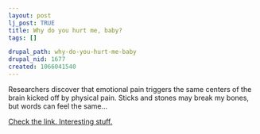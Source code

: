 ```yaml
--- 
layout: post
lj_post: TRUE
title: Why do you hurt me, baby?
tags: []

drupal_path: why-do-you-hurt-me-baby
drupal_nid: 1677
created: 1066041540
---
```

Researchers discover that emotional pain triggers the same centers of the brain kicked off by physical pain. Sticks and stones may break my bones, but words can feel the same...

<a href="http://www.msnbc.com/news/978061.asp?0dm=C11MT&cp1=1" target="_blank">Check the link. Interesting stuff.</a>
